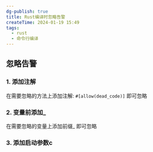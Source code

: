 ```yaml
---
dg-publish: true
title: Rust编译时忽略告警
createTime: 2024-01-19 15:49
tags:
  - rust
  - 命令行编译
---
```

## 忽略告警

### 1. 添加注解
在需要忽略的方法上添加注解:  `#[allow(dead_code)]`  即可忽略
### 2. 变量前添加_   
在需要忽略的变量上添加前缀_ 即可忽略
### 3. 添加启动参数c